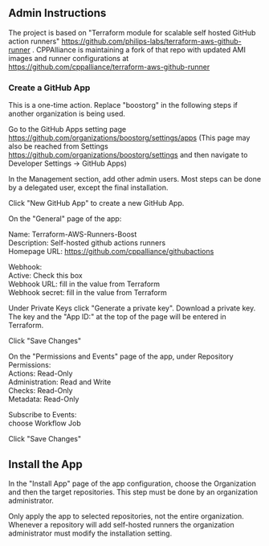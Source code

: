 
## Admin Instructions

The project is based on "Terraform module for scalable self hosted GitHub action runners" https://github.com/philips-labs/terraform-aws-github-runner . CPPAlliance is maintaining a fork of that repo with updated AMI images and runner configurations at https://github.com/cppalliance/terraform-aws-github-runner

### Create a GitHub App  

This is a one-time action. Replace "boostorg" in the following steps if another organization is being used.  

Go to the GitHub Apps setting page https://github.com/organizations/boostorg/settings/apps (This page may also be reached from Settings https://github.com/organizations/boostorg/settings and then navigate to Developer Settings -> GitHub Apps)

In the Management section, add other admin users. Most steps can be done by a delegated user, except the final installation.  

Click "New GitHub App" to create a new GitHub App.  

On the "General" page of the app:  

Name: Terraform-AWS-Runners-Boost  
Description: Self-hosted github actions runners  
Homepage URL: https://github.com/cppalliance/githubactions  
  
Webhook:  
Active: Check this box  
Webhook URL: fill in the value from Terraform  
Webhook secret: fill in the value from Terraform  

Under Private Keys click "Generate a private key". Download a private key. The key and the "App ID:" at the top of the page will be entered in Terraform.

Click "Save Changes"  

On the "Permissions and Events" page of the app, under Repository Permissions:  
Actions: Read-Only  
Administration: Read and Write  
Checks: Read-Only  
Metadata: Read-Only  

Subscribe to Events:  
choose Workflow Job  

Click "Save Changes"  

## Install the App

In the "Install App" page of the app configuration, choose the Organization and then the target repositories. This step must be done by an organization administrator.  

Only apply the app to selected repositories, not the entire organization. Whenever a repository will add self-hosted runners the organization administrator must modify the installation setting.  

